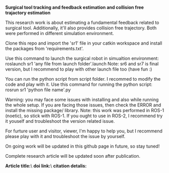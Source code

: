 **Surgical tool tracking and feedback estimation and collision free trajactory estimation**

This research work is about estimating a fundamental feedback related to surgical tool.
Additionally, it'll also provides collision free trajectory.
Both were performed in different simulation environment.

Clone this repo and import the 'sr1' file in your catkin workspace and install the packages from 'requirements.txt'.

Use this command to launch the surgical robot in simualtion environment: roslaunch sr1 'any file from launch folder'.launch
Note: sr6 and sr7 is final version, but I recommend to play with other launch file too (have fun :)

You can run the python script from script folder.
I recommed to modify the code and play with it.
Use this command for running the python script: rosrun sr1 'python file name'.py

Warning: you may face some issues with installing and also while running the whole setup.
If you are facing those issues, then check the ERROR and install the missing package/ library.
Note: this work was performed in ROS-1 (noetic), so stick with ROS-1.
If you ought to use in ROS-2, I recommend try it youself and troubleshoot the version related issue.

For furture user and visitor, viewer,
I'm happy to help you, but I recommend please play with it and troubleshoot the issue by yourself.

On going work will be updated in this github page in future, so stay tuned! 

Complete research article will be updated soon after publication.

**Article title:**\\
**doi link:**\\
**citation detalis:**
